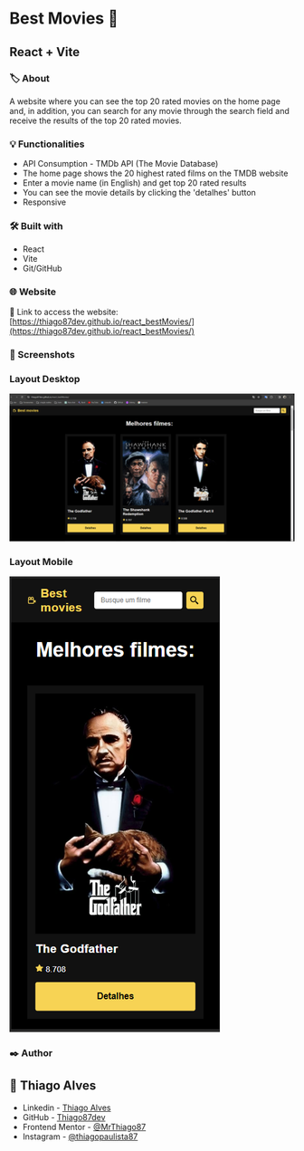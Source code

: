 # Best Movies 🎦
## React + Vite

### 🏷️ About 

A website where you can see the top 20 rated movies on the home page and, in addition, you can search for any movie through the search field and receive the results of the top 20 rated movies.


### 💡 Functionalities 

* API Consumption - TMDb API (The Movie Database)
* The home page shows the 20 highest rated films on the TMDB website
* Enter a movie name (in English) and get top 20 rated results
* You can see the movie details by clicking the 'detalhes' button
* Responsive

###  🛠️ Built with

* React
* Vite
* Git/GitHub

### 🌐 Website
:link: Link to access the website:<br/>
[https://thiago87dev.github.io/react_bestMovies/](https://thiago87dev.github.io/react_bestMovies/)


### 📸 Screenshots

### Layout Desktop
![screenshot](src/img/desktop.png)

### Layout Mobile
![screenshot](src/img/cell.png)


### ✒️ Author
## :raising_hand: Thiago Alves

- Linkedin - [Thiago Alves](https://www.linkedin.com/in/thiago-alves-010915274/)
- GitHub - [Thiago87dev](https://github.com/Thiago87dev)
- Frontend Mentor - [@MrThiago87](https://www.frontendmentor.io/profile/MrThiago87)
- Instagram - [@thiagopaulista87](https://www.instagram.com/thiagopaulista87/)
